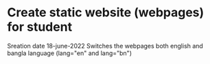 # Create static website (webpages) for student 
Sreation date 18-june-2022 
Switches the webpages both english and bangla language (lang="en" and lang="bn") 
